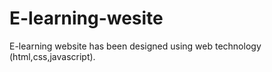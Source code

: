 # E-learning-wesite
E-learning website has been designed using web technology (html,css,javascript).
